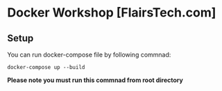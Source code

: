 # Docker Workshop [FlairsTech.com]

## Setup 
You can run docker-compose file by following commnad: 

`docker-compose up --build`

**Please note you must run this commnad from root directory**